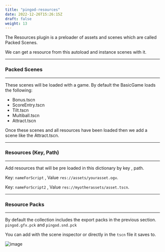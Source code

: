 ```yaml
---
title: "pingod-resources"
date: 2022-12-26T15:26:15Z
draft: false
weight: 13
---
```


The Resources plugin is a preloader of assets and scenes which are called Packed Scenes.

We can get a resource from this autoload and instance scenes with it.

---
### Packed Scenes
---

These scenes will be loaded with a game. By default the BasicGame loads the following:

- Bonus.tscn
- ScoreEntry.tscn
- Tilt.tscn
- Multiball.tscn
- Attract.tscn

Once these scenes and all resources have been loaded then we add a scene like the Attract.tscn.

---
### Resources (Key, Path)
---

Add resources that will be pre loaded in this dictionary by key , path.

Key: `nameForScript` , Value `res://assets/yourasset.ogv`.

Key: `nameForScript2` , Value `res://myotherassets/asset.tscn`.

---
### Resource Packs
---

By default the collection includes the export packs in the previous section. `pingod.gfx.pck` and `pingod.snd.pck`

You can add with the scene inspector or directly in the `tscn` file it saves to.

![image](../../images/pingodgame-resources-inspector.jpg)


